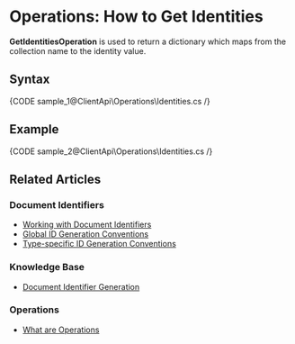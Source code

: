 # Operations: How to Get Identities

**GetIdentitiesOperation** is used to return a dictionary which maps from the collection name to the identity value.

## Syntax

{CODE sample_1@ClientApi\Operations\Identities.cs /}

## Example

{CODE sample_2@ClientApi\Operations\Identities.cs /}

## Related Articles

### Document Identifiers

- [Working with Document Identifiers](../../../../client-api/document-identifiers/working-with-document-identifiers)
- [Global ID Generation Conventions](../../../../client-api/configuration/identifier-generation/global)
- [Type-specific ID Generation Conventions](../../../../client-api/configuration/identifier-generation/type-specific)

### Knowledge Base

- [Document Identifier Generation](../../../../server/kb/document-identifier-generation)

### Operations

- [What are Operations](../../../../client-api/operations/what-are-operations)

